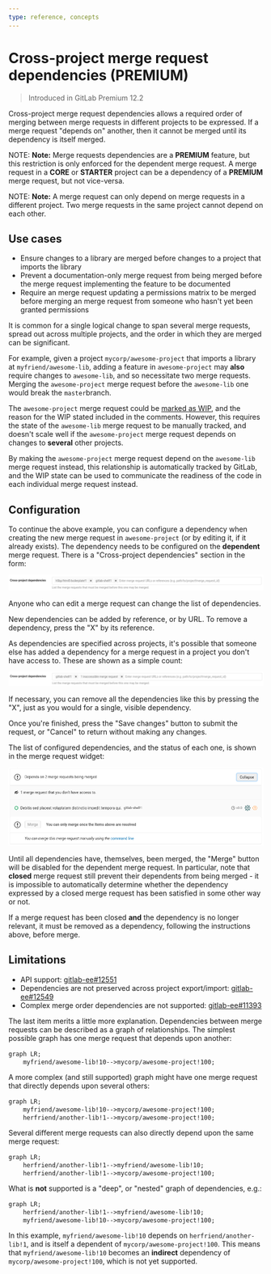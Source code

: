 ```yaml
---
type: reference, concepts
---
```


# Cross-project merge request dependencies **(PREMIUM)**

> Introduced in GitLab Premium 12.2

Cross-project merge request dependencies allows a required order of merging
between merge requests in different projects to be expressed. If a
merge request "depends on" another, then it cannot be merged until its
dependency is itself merged.

NOTE: **Note:**
Merge requests dependencies are a **PREMIUM** feature, but this restriction is
only enforced for the dependent merge request. A merge request in a **CORE** or
**STARTER** project can be a dependency of a **PREMIUM** merge request, but not
vice-versa.

NOTE: **Note:**
A merge request can only depend on merge requests in a different project. Two
merge requests in the same project cannot depend on each other.

## Use cases

* Ensure changes to a library are merged before changes to a project that
  imports the library
* Prevent a documentation-only merge request from being merged before the merge request
  implementing the feature to be documented
* Require an merge request updating a permissions matrix to be merged before merging an
  merge request from someone who hasn't yet been granted permissions

It is common for a single logical change to span several merge requests, spread
out across multiple projects, and the order in which they are merged can be
significant.

For example, given a project `mycorp/awesome-project` that imports a library
at `myfriend/awesome-lib`, adding a feature in `awesome-project` may **also**
require changes to `awesome-lib`, and so necessitate two merge requests. Merging
the `awesome-project` merge request before the `awesome-lib` one would
break the `master`branch.

The `awesome-project` merge request could be [marked as
WIP](work_in_progress_merge_requests.md),
and the reason for the WIP stated included in the comments. However, this
requires the state of the `awesome-lib` merge request to be manually
tracked, and doesn't scale well if the `awesome-project` merge request
depends on changes to **several** other projects.

By making the `awesome-project` merge request depend on the
`awesome-lib` merge request instead, this relationship is
automatically tracked by GitLab, and the WIP state can be used to
communicate the readiness of the code in each individual merge request
instead.

## Configuration

To continue the above example, you can configure a dependency when creating the
new merge request in `awesome-project` (or by editing it, if it already exists).
The dependency needs to be configured on the **dependent** merge
request. There is a "Cross-project dependencies" section in the form:

![Cross-project dependencies form control](img/cross-project-dependencies-edit.png)

Anyone who can edit a merge request can change the list of dependencies.

New dependencies can be added by reference, or by URL. To remove a dependency,
press the "X" by its reference.

As dependencies are specified across projects, it's possible that someone else
has added a dependency for a merge request in a project you don't have access to.
These are shown as a simple count:

![Cross-project dependencies form control with inaccessible merge requests](img/cross-project-dependencies-edit-inaccessible.png)

If necessary, you can remove all the dependencies like this by pressing the "X",
just as you would for a single, visible dependency.

Once you're finished, press the "Save changes" button to submit the request, or
"Cancel" to return without making any changes.

The list of configured dependencies, and the status of each one, is shown in the
merge request widget:

![Cross-project dependencies in merge request widget](img/cross-project-dependencies-view.png)

Until all dependencies have, themselves, been merged, the "Merge"
button will be disabled for the dependent merge request. In
particular, note that **closed** merge request still prevent their
dependents from being merged - it is impossible to automatically
determine whether the dependency expressed by a closed merge request
has been satisfied in some other way or not.

If a merge request has been closed **and** the dependency is no longer relevant,
it must be removed as a dependency, following the instructions above, before
merge.

## Limitations

* API support: [gitlab-ee#12551](https://gitlab.com/gitlab-org/gitlab-ee/issues/12551)
* Dependencies are not preserved across project export/import: [gitlab-ee#12549](https://gitlab.com/gitlab-org/gitlab-ee/issues/12549)
* Complex merge order dependencies are not supported: [gitlab-ee#11393](https://gitlab.com/gitlab-org/gitlab-ee/issues/11393)

The last item merits a little more explanation. Dependencies between merge
requests can be described as a graph of relationships. The simplest possible
graph has one merge request that depends upon another:

```mermaid
graph LR;
    myfriend/awesome-lib!10-->mycorp/awesome-project!100;
```

A more complex (and still supported) graph might have one merge request that
directly depends upon several others:

```mermaid
graph LR;
    myfriend/awesome-lib!10-->mycorp/awesome-project!100;
    herfriend/another-lib!1-->mycorp/awesome-project!100;
```

Several different merge requests can also directly depend upon the
same merge request:


```mermaid
graph LR;
    herfriend/another-lib!1-->myfriend/awesome-lib!10;
    herfriend/another-lib!1-->mycorp/awesome-project!100;
```

What is **not** supported is a "deep", or "nested" graph of dependencies, e.g.:

```mermaid
graph LR;
    herfriend/another-lib!1-->myfriend/awesome-lib!10;
    myfriend/awesome-lib!10-->mycorp/awesome-project!100;
```

In this example, `myfriend/awesome-lib!10` depends on `herfriend/another-lib!1`,
and is itself a dependent of `mycorp/awesome-project!100`. This means that
`myfriend/awesome-lib!10` becomes an **indirect** dependency of
`mycorp/awesome-project!100`, which is not yet supported.
